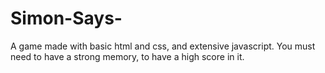 # Simon-Says-
A game made with basic html and css, and extensive javascript. You must need to have a strong memory, to have a high score in it.
